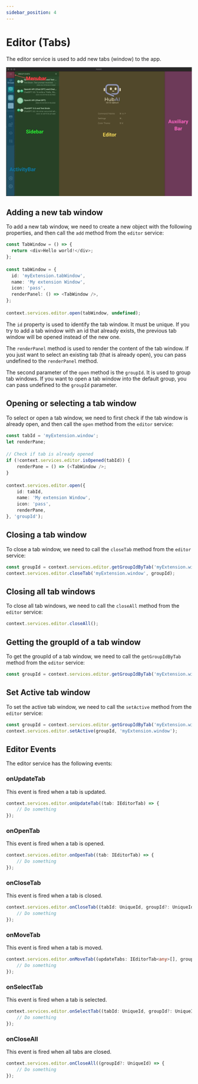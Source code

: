 ```yaml
---
sidebar_position: 4
---
```


# Editor (Tabs)

The editor service is used to add new tabs (window) to the app.

![Workbench Core Components](./workbench-core.jpg)

## Adding a new tab window

To add a new tab window, we need to create a new object with the following properties, and then call the `add` method from the `editor` service:

```typescript
const TabWindow = () => {
  return <div>Hello world!</div>;
};

const tabWindow = {
  id: 'myExtension.tabWindow',
  name: 'My extension Window',
  icon: 'pass',
  renderPanel: () => <TabWindow />,
};

context.services.editor.open(tabWindow, undefined);
```

The `id` property is used to identify the tab window. It must be unique. If you try to add a tab window with an id that already exists, the previous tab window will be opened instead of the new one.

The `renderPanel` method is used to render the content of the tab window. If you just want to select an existing tab (that is already open), you can pass undefined to the `renderPanel` method.

The second parameter of the `open` method is the `groupId`. It is used to group tab windows. If you want to open a tab window into the default group, you can pass undefined to the `groupId` parameter.

## Opening or selecting a tab window

To select or open a tab window, we need to first check if the tab window is already open, and then call the `open` method from the `editor` service:

```typescript
const tabId = 'myExtension.window';
let renderPane;

// Check if tab is already opened
if (!context.services.editor.isOpened(tabId)) {
    renderPane = () => (<TabWindow />;
}

context.services.editor.open({
    id: tabId,
    name: 'My extension Window',
    icon: 'pass',
    renderPane,
}, 'groupId');
```

## Closing a tab window

To close a tab window, we need to call the `closeTab` method from the `editor` service:

```typescript
const groupId = context.services.editor.getGroupIdByTab('myExtension.window');
context.services.editor.closeTab('myExtension.window', groupId);
```

## Closing all tab windows

To close all tab windows, we need to call the `closeAll` method from the `editor` service:

```typescript
context.services.editor.closeAll();
```

## Getting the groupId of a tab window

To get the groupId of a tab window, we need to call the `getGroupIdByTab` method from the `editor` service:

```typescript
const groupId = context.services.editor.getGroupIdByTab('myExtension.window');
```

## Set Active tab window

To set the active tab window, we need to call the `setActive` method from the `editor` service:

```typescript
const groupId = context.services.editor.getGroupIdByTab('myExtension.window');
context.services.editor.setActive(groupId, 'myExtension.window');
```

## Editor Events 

The editor service has the following events:

### onUpdateTab

This event is fired when a tab is updated. 

```typescript
context.services.editor.onUpdateTab((tab: IEditorTab) => {
    // Do something
});
```

### onOpenTab
This event is fired when a tab is opened. 

```typescript
context.services.editor.onOpenTab((tab: IEditorTab) => {
    // Do something
});
```

### onCloseTab
This event is fired when a tab is closed. 

```typescript
context.services.editor.onCloseTab((tabId: UniqueId, groupId?: UniqueId) => {
    // Do something
});
```

### onMoveTab
This event is fired when a tab is moved. 

```typescript
context.services.editor.onMoveTab((updateTabs: IEditorTab<any>[], groupId?: UniqueId) => {
    // Do something
});
```

### onSelectTab
This event is fired when a tab is selected. 

```typescript
context.services.editor.onSelectTab((tabId: UniqueId, groupId?: UniqueId) => {
    // Do something
});
```

### onCloseAll
This event is fired when all tabs are closed. 

```typescript
context.services.editor.onCloseAll((groupId?: UniqueId) => {
    // Do something
});
```
